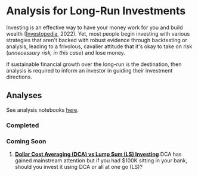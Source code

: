 # Analysis for Long-Run Investments

Investing is an effective way to have your money work for you and build wealth ([Investopedia](https://www.investopedia.com/ask/answers/why-should-i-invest/), 2022). Yet, most people begin investing with various strategies that aren't backed with robust evidence through backtesting or analysis, leading to a frivolous, cavalier attitude that it's okay to take on risk (*unnecessary risk, in this case*) and lose money.

If sustainable financial growth over the long-run is the destination, then analysis is required to inform an investor in guiding their investment directions.

## Analyses

See analysis notebooks [here](https://www.github.com/codedarrylcode/moneybags/notebooks).

### Completed

### Coming Soon

1. **[Dollar Cost Averaging (DCA) vs Lump Sum (LS) Investing](https://www.github.com/codedarrylcode/moneybags/notebooks/DCA_vs_LS)** DCA has gained mainstream attention but if you had $100K sitting in your bank, should you invest it using DCA or all at one go (LS)?

